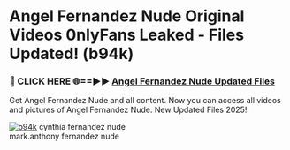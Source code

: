 # Angel Fernandez Nude Original Videos 0nlyFans Leaked - Files Updated! (b94k)

<h3>🔴 CLICK HERE 🌐==►► <a href="https://tinyurl.com/5h6xmrr3" rel="nofollow">Angel Fernandez Nude Updated Files</a></h3>

Get Angel Fernandez Nude and all content. Now you can access all videos and pictures of Angel Fernandez Nude. New Updated Files 2025!

[![b94k](https://i.imgur.com/KVD873Z.gif)](https://tinyurl.com/5h6xmrr3)
cynthia fernandez nude<br>
mark.anthony fernandez nude